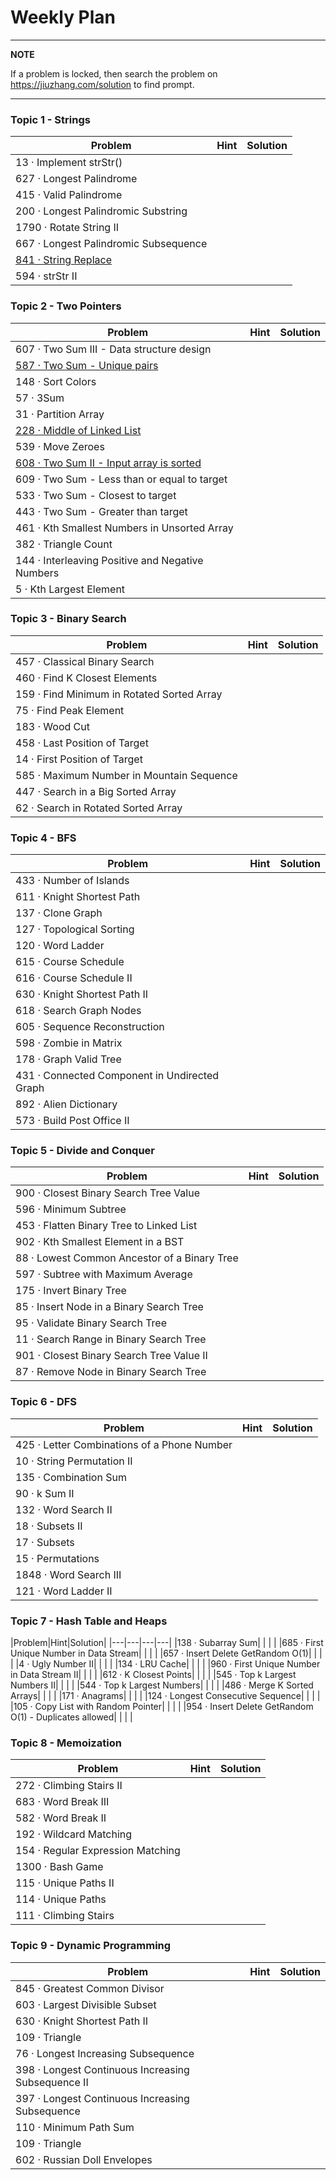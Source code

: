 # Weekly Plan

---
**NOTE**

If a problem is locked, then search the problem on https://jiuzhang.com/solution to find prompt.

---

### Topic 1 - Strings

|Problem|Hint|Solution|
|---|---|---|
|13 · Implement strStr()|   |   |
|627 · Longest Palindrome|   |   |
|415 · Valid Palindrome|   |   |
|200 · Longest Palindromic Substring|   |   |
|1790 · Rotate String II|   |   |
|667 · Longest Palindromic Subsequence|   |   |
|[841 · String Replace](/vip-questions/string-replace.md)|   |   |
|594 · strStr II|   |   |

### Topic 2 - Two Pointers
|Problem|Hint|Solution|
|---|---|---|
|607 · Two Sum III - Data structure design|   |   |
|[587 · Two Sum - Unique pairs](/vip-questions/two-sum-unique-pairs.md)|   |   |
|148 · Sort Colors|   |   |
|57 · 3Sum|   |   |
|31 · Partition Array|   |   |
|[228 · Middle of Linked List](/vip-questions/middle-of-linked-list.md)|   |   |
|539 · Move Zeroes|   |   |
|[608 · Two Sum II - Input array is sorted](/vip-questions/two-sum-ii-input-array-is-sorted.md)|   |   |
|609 · Two Sum - Less than or equal to target|   |   |
|533 · Two Sum - Closest to target|   |   |
|443 · Two Sum - Greater than target|   |   |
|461 · Kth Smallest Numbers in Unsorted Array|   |   |
|382 · Triangle Count|   |   |
|144 · Interleaving Positive and Negative Numbers|   |   |
|5 · Kth Largest Element|   |   |

### Topic 3 - Binary Search
|Problem|Hint|Solution|
|---|---|---|
|457 · Classical Binary Search|   |   |
|460 · Find K Closest Elements|   |   |
|159 · Find Minimum in Rotated Sorted Array|   |   |
|75 · Find Peak Element|   |   |
|183 · Wood Cut|   |   |
|458 · Last Position of Target|   |   |
|14 · First Position of Target|   |   |
|585 · Maximum Number in Mountain Sequence|   |   |
|447 · Search in a Big Sorted Array|   |   |
|62 · Search in Rotated Sorted Array|   |   |

### Topic 4 - BFS
|Problem|Hint|Solution|
|---|---|---|
|433 · Number of Islands|   |   |
|611 · Knight Shortest Path|   |   |
|137 · Clone Graph|   |   |
|127 · Topological Sorting|   |   |
|120 · Word Ladder|   |   |
|615 · Course Schedule|   |   |
|616 · Course Schedule II|   |   |
|630 · Knight Shortest Path II|   |   |
|618 · Search Graph Nodes|   |   |
|605 · Sequence Reconstruction|   |   |
|598 · Zombie in Matrix|   |   |
|178 · Graph Valid Tree|   |   |
|431 · Connected Component in Undirected Graph|   |   |
|892 · Alien Dictionary|   |   |
|573 · Build Post Office II|   |   |

### Topic 5 - Divide and Conquer
|Problem|Hint|Solution|
|---|---|---|
|900 · Closest Binary Search Tree Value|   |   |
|596 · Minimum Subtree|   |   |
|453 · Flatten Binary Tree to Linked List|   |   |
|902 · Kth Smallest Element in a BST|   |   |
|88 · Lowest Common Ancestor of a Binary Tree|   |   |
|597 · Subtree with Maximum Average|   |   |
|175 · Invert Binary Tree|   |   |
|85 · Insert Node in a Binary Search Tree|   |   |
|95 · Validate Binary Search Tree|   |   |
|11 · Search Range in Binary Search Tree|   |   |
|901 · Closest Binary Search Tree Value II|   |   |
|87 · Remove Node in Binary Search Tree|   |   |

### Topic 6 - DFS
|Problem|Hint|Solution|
|---|---|---|
|425 · Letter Combinations of a Phone Number|   |   |
|10 · String Permutation II|   |   |
|135 · Combination Sum|   |   |
|90 · k Sum II|   |   |
|132 · Word Search II|   |   |
|18 · Subsets II|   |   |
|17 · Subsets|   |   |
|15 · Permutations|   |   |
|1848 · Word Search III   |   |   |
|121 · Word Ladder II|   |   |

### Topic 7 - Hash Table and Heaps
|Problem|Hint|Solution|
|---|---|---|---|
|138 · Subarray Sum|   |   |   |
|685 · First Unique Number in Data Stream|   |   |   |
|657 · Insert Delete GetRandom O(1)|   |   |   |
|4 · Ugly Number II|   |   |   |
|134 · LRU Cache|   |   |   |
|960 · First Unique Number in Data Stream II|   |   |   |
|612 · K Closest Points|   |   |   |
|545 · Top k Largest Numbers II|   |   |   |
|544 · Top k Largest Numbers|   |   |   |
|486 · Merge K Sorted Arrays|   |   |   |
|171 · Anagrams|   |   |   |
|124 · Longest Consecutive Sequence|   |   |   |
|105 · Copy List with Random Pointer|   |   |   |
|954 · Insert Delete GetRandom O(1) - Duplicates allowed|   |   |   |

### Topic 8 - Memoization
|Problem|Hint|Solution|
|---|---|---|
|272 · Climbing Stairs II|   |   |
|683 · Word Break III|   |   |
|582 · Word Break II|   |   |
|192 · Wildcard Matching|   |   |
|154 · Regular Expression Matching|   |   |
|1300 · Bash Game|   |   |
|115 · Unique Paths II|   |   |
|114 · Unique Paths|   |   |
|111 · Climbing Stairs|   |   |


### Topic 9 - Dynamic Programming
|Problem|Hint|Solution|
|---|---|---|
|845 · Greatest Common Divisor|   |   |
|603 · Largest Divisible Subset|   |   |
|630 · Knight Shortest Path II|   |   |
|109 · Triangle|   |   |
|76 · Longest Increasing Subsequence|   |   |
|398 · Longest Continuous Increasing Subsequence II|   |   |
|397 · Longest Continuous Increasing Subsequence|   |   |
|110 · Minimum Path Sum|   |   |
|109 · Triangle|   |   |
|602 · Russian Doll Envelopes|   |   |
